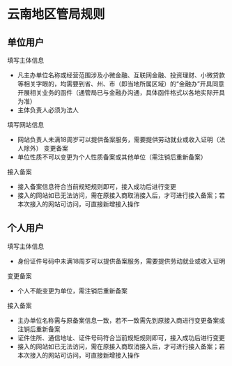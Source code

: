 # 云南地区管局规则

## 单位用户

填写主体信息

* 凡主办单位名称或经营范围涉及小微金融、互联网金融、投资理财、小微贷款等相关字眼的，均需要到省、州、市（即当地所属区域）的“金融办”开具同意开展相关业务的函件（通管局已与金融办沟通，具体函件格式以各地实际开具为准）
* 主体负责人必须为法人

填写网站信息

* 网站负责人未满18周岁可以提供备案服务，需要提供劳动就业或收入证明（法人除外）
变更备案
* 单位性质不可以变更为个人性质备案或其他单位（需注销后重新备案）

接入备案

* 接入备案信息符合当前规矩规则即可，接入成功后进行变更
* 接入的网站如已无法访问，需在原接入商取消接入后，才可进行接入备案；若本次接入的网站可访问，可直接新增接入操作

## 个人用户

填写主体信息

* 身份证件号码中未满18周岁可以提供备案服务，需要提供劳动就业或收入证明

变更备案

* 个人不能变更为单位，需注销后重新备案
 
接入备案

* 主办单位名称需与原备案信息一致，若不一致需先到原接入商进行变更备案或注销后重新备案
* 证件住所、通信地址、证件号码符合当前规矩规则即可，接入成功后进行变更
* 接入的网站如已无法访问，需在原接入商取消接入后，才可进行接入备案；若本次接入的网站可访问，可直接新增接入操作